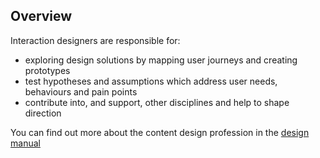 ## Overview

Interaction designers are responsible for:

- exploring design solutions by mapping user journeys and creating prototypes
- test hypotheses and assumptions which address user needs, behaviours and pain points
- contribute into, and support, other disciplines and help to shape direction

You can find out more about the content design profession in the [design manual](https://design-beta-9622f3e8ca79.herokuapp.com/professions/interaction-design)